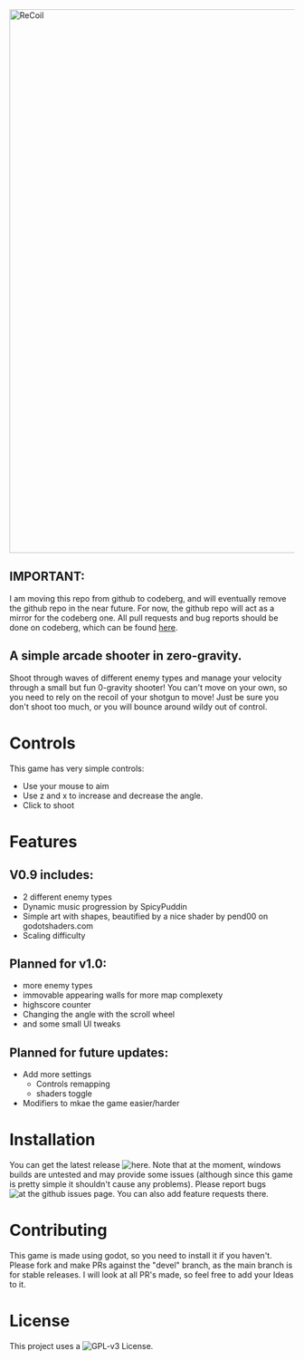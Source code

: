 <img src="git_assets/banner.gif" alt="ReCoil" width="960"/>

## IMPORTANT:
I am moving this repo from github to codeberg, and will eventually remove the github repo in the near future.
For now, the github repo will act as a mirror for the codeberg one.
All pull requests and bug reports should be done on codeberg, which can be found [here](https://codeberg.org/rjust/ReCoil/src/branch/devel). 

## A simple arcade shooter in zero-gravity.

Shoot through waves of different enemy types and manage your velocity through a small but fun 0-gravity shooter!
You can't move on your own, so you need to rely on the recoil of your shotgun to move!
Just be sure you don't shoot too much, or you will bounce around wildy out of control.

# Controls
This game has very simple controls:
  - Use your mouse to aim
  - Use z and x to increase and decrease the angle.
  - Click to shoot

# Features
## V0.9 includes:
  - 2 different enemy types
  - Dynamic music progression by SpicyPuddin
  - Simple art with shapes, beautified by a nice shader by pend00 on godotshaders.com
  - Scaling difficulty

## Planned for v1.0:
  - more enemy types
  - immovable appearing walls for more map complexety
  - highscore counter
  - Changing the angle with the scroll wheel
  - and some small UI tweaks

## Planned for future updates:
  - Add more settings
      - Controls remapping
      - shaders toggle
  - Modifiers to mkae the game easier/harder


# Installation
You can get the latest release ![here](https://github.com/RafaelJust/ReCoil/releases/latest).
Note that at the moment, windows builds are untested and may provide some issues (although since this game is pretty simple it shouldn't cause any problems).
Please report bugs ![at the github issues page](https://github.com/RafaelJust/ReCoil/issues/new?template=bug_report.md). You can also add feature requests there.

# Contributing
This game is made using godot, so you need to install it if you haven't.
Please fork and make PRs against the "devel" branch, as the main branch is for stable releases.
I will look at all PR's made, so feel free to add your Ideas to it.

# License
This project uses a ![GPL-v3 License](https://github.com/RafaelJust/ReCoil/blob/master/COPYING). 
